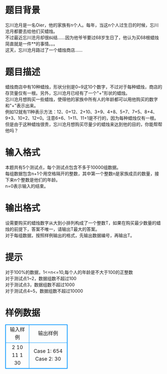 # 

 
 # 题目背景 
忘川沧月是一名Oier，他的家族有n个人。每年，当这n个人过生日的时候，忘川沧月都要去给他们买蜡烛。<BR>不过最近忘川沧月却很纠结……因为他爷爷要过68岁生日了，他认为买68根蜡烛简直就是一件**的事情。。。<BR>这天，忘川沧月路过了一个蜡烛商店…… 

 
 # 题目描述 
蜡烛商店中有10种蜡烛，形状分别是0~9这10个数字，不过对于每种蜡烛，商店的存货量仅有一根。另外，忘川沧月已经有了一个"+"形状的蜡烛。<BR>忘川沧月想购买一些蜡烛，使得他的家族中所有人的年龄都可以用他购买的数字和"+"表示出来。<BR>例如12就有11种表示方法：12、0+12、2+10、3+9、4+8、5+7、7+5、8+4、9+3、10+2、12+0。注意6+6、1+11、11+1是不行的，因为每种蜡烛仅有一根。<BR>但是由于这种蜡烛很贵，忘川沧月想购买尽量少的蜡烛来达到他的目的，你能帮帮他吗？ 

 
 # 输入格式 
本题共有5个测试点，每个测试点包含不多于10000组数据。<BR>每组数据包含n+1个用空格隔开的整数，其中第一个整数n是家族成员的数量，接下来n个整数是他们的年龄。<BR>n=0表示输入的结束。 

 
 # 输出格式 
设需要购买的蜡烛数字从大到小排列构成了一个整数T，如果在购买最少数量的蜡烛的前提下，答案不唯一，请输出T最大的答案。<BR>对于每组数据，按照样例输出的格式，先输出数据编号，再输出T。 

 
 # 提示 
对于100%的数据，1&lt;=n&lt;=10,每个人的年龄是不大于100的正整数<BR>对于测试点1~2，数据组数不超过100<BR>对于测试点3，数据组数不超过1000<BR>对于测试点4~5，数据组数不超过10000 
# 样例数据
<style>
        table,table tr th, table tr td { border:1px solid #0094ff; }
        table { width: 200px; min-height: 25px; line-height: 25px; text-align: center; border-collapse: collapse;}   
    </style>
<table>
	<tr>
		<td>输入样例</td>
		<td>输出样例</td>
	</tr>
<tr><td>2 10 11
1 30</td><td>Case 1: 654
Case 2: 30
</td></tr></table>
